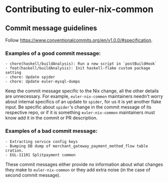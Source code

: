 # Contributing to euler-nix-common

## Commit message guidelines

Follow <https://www.conventionalcommits.org/en/v1.0.0/#specification>.

### Examples of a good commit message:

```
- chore(haskell/buildAnalysis): Run a new script in `postBuildHook`
- feat(haskell/buildAnalysis): Init haskell-flake custom package setting
- chore: Update spider
- chore: Update euler-mysql-dumps
```

Keep the commit message specific to the Nix change, all the other details are unnecessary. For example, `euler-nix-common` maintainers needn't worry about internal specifics of an update to `spider`, for us it is yet another flake input. Be specific about `spider`'s change in the commit message of its respective repo, or if it is something `euler-nix-common` maintainers must know add it in the commit or PR description.

### Examples of a bad commit message:

```
- Extracting service config keys
- Bumping DB dump of merchant_gateway_payment_method_flow table cration.
- EUL-11101 Splitpayment common
```

These commit messages either provide no information about what changes they make to `euler-nix-common` or they add extra noise (in the case of second commit message).

